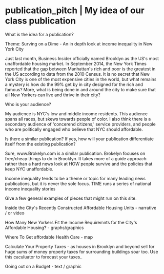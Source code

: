 # publication_pitch | My idea of our class publication 

What is the idea for a publication?

Theme: Surving on a Dime - An in depth look at income inequality in New York City

<p>Just last month, Business Insider officially named Brooklyn as the US's most unaffordable housing market. In September 2014, the New York Times reported that the gap between Manhattan's rich and poor is the greatest in the US according to data from the 2010 Census. It is no secret that New York City is one of the most expensive cities in the world, but what remains a mystery is how do the 99% get by in city designed for the rich and famous? More, what is being done in and around the city to make sure that all New Yorkers can live and thrive in their city? </p>

Who is your audience?
<p>My audience is NYC's low and middle income residents. This audience spans all races, but skews towards people of color. 
I also think there is a secondary audience of 'concerend citizens,' service providers, and people who are politically engaged who believe that NYC should affordable.</p>

Is there a similar publication? If yes, how will your publication differentiate itself from the existing publication?
<p>Sure, www.Brokelyn.com is a similar publication. Brokelyn focuses on free/cheap things to do in Brooklyn. It takes more of a guide approach rather than a hard news look at HOW people survive and the policies that keep NYC unaffordable.

Income inequality tends to be a theme or topic for many leading news publications, but it is never the sole focus. TIME runs a series of national income inequality stories </p>

Give a few general examples of pieces that might run on this site.

Inside the City's Recently Constructed Affordable Housing Units - narrative / or video 

How Many New Yorkers Fit the Income Requiremnts for the City's Affordable Housing? - graphs/graphics 

Where To Get affordable Health Care - map 

Calculate Your Property Taxes - as houses in Brooklyn and beyond sell for huge sums of money property taxes for surrounding buildings soar too. Use this caculuator to forecast your taxes.. 

Going out on a Budget - text / graphic 


